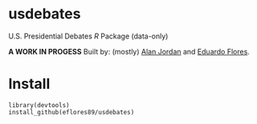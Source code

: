 # usdebates
U.S. Presidential Debates *R* Package (data-only)

**A WORK IN PROGESS**
Built by: (mostly) [Alan Jordan](https://github.com/alanjordan101) and [Eduardo Flores](https://github.com/Eflores89).

# Install
```
library(devtools)
install_github(eflores89/usdebates)
```

